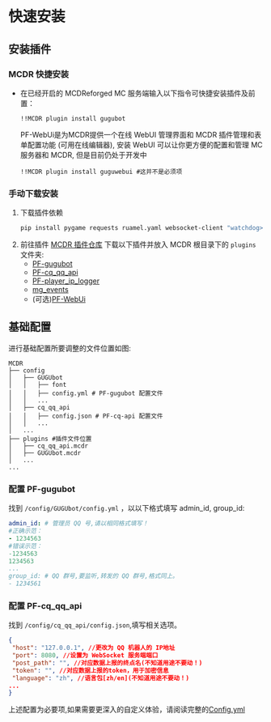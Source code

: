 # 快速安装

## 安装插件

### MCDR 快捷安装
- 在已经开启的 MCDReforged MC 服务端输入以下指令可快捷安装插件及前置：
   ```text
   !!MCDR plugin install gugubot
   ```
   PF-WebUi是为MCDR提供一个在线 WebUI 管理界面和 MCDR 插件管理和表单配置功能 (可用在线编辑器), 安装 WebUI 可以让你更方便的配置和管理 MC服务器和 MCDR, 但是目前仍处于开发中
   ```text
   !!MCDR plugin install guguwebui #这并不是必须项
   ```
### 手动下载安装
1. 下载插件依赖
   ```bash
   pip install pygame requests ruamel.yaml websocket-client "watchdog>=5.0.2" "pathlib>=1.0.1"
   ```
2. 前往插件 [MCDR 插件仓库](https://mcdreforged.com/zh-CN/plugins) 下载以下插件并放入 MCDR 根目录下的 `plugins` 文件夹:
   - [PF-gugubot](https://mcdreforged.com/zh-CN/plugin/gugubot/)
   - [PF-cq_qq_api](https://mcdreforged.com/zh-CN/plugin/cq_qq_api)
   - [PF-player_ip_logger](https://mcdreforged.com/zh-CN/plugin/player_ip_logger)
   - [mg_events](https://mcdreforged.com/zh-CN/plugin/mg_events)
   - (可选)[PF-WebUi](tps://mcdreforged.com/zh-CN/plugin/guguwebui)

## 基础配置
   进行基础配置所要调整的文件位置如图:
   ```shell
   MCDR
   ├── config
   │   ├── GUGUbot
   │   │   ├── font
   │   │   ├── config.yml # PF-gugubot 配置文件
   │   │   ...
   │   ├── cq_qq_api
   │   │   ├── config.json # PF-cq-api 配置文件
   │   │   ...
   │   ...
   ├── plugins #插件文件位置
   │   ├── cq_qq_api.mcdr
   │   ├── GUGUbot.mcdr
   │   ...
   ...
   ```
   ### 配置 PF-gugubot
   找到 `/config/GUGUbot/config.yml` ，以以下格式填写 admin_id, group_id:
   ```yaml
   admin_id: # 管理员 QQ 号,请以相同格式填写！
   #正确示范：
   - 1234563
   #错误示范：
   -1234563
   1234563
   ...
   group_id: # QQ 群号,要监听,转发的 QQ 群号,格式同上。
   - 1234561
   ```

   ### 配置 PF-cq_qq_api 
   找到 `/config/cq_qq_api/config.json`,填写相关选项。
   ```json
   {
    "host": "127.0.0.1", //更改为 QQ 机器人的 IP地址
    "port": 8080, //设置为 WebSocket 服务端端口
    "post_path": "", //对应数据上报的终点名(不知道用途不要动！)
    "token": "", //对应数据上报的token，用于加密信息
    "language": "zh", //语言包[zh/en](不知道用途不要动！)
   ...
}
   ```

   上述配置为必要项,如果需要更深入的自定义体验，请阅读完整的[Config.yml](../config/)